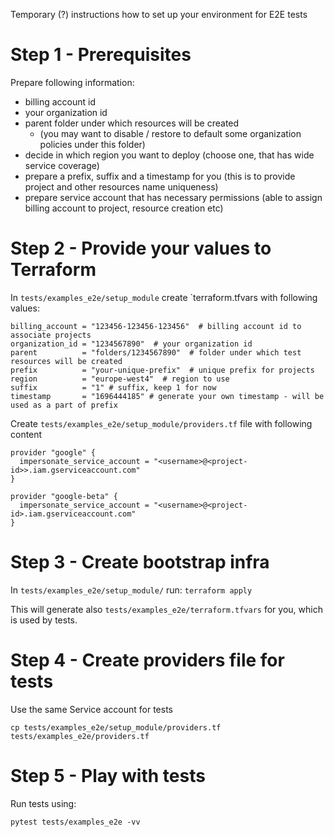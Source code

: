 Temporary (?) instructions how to set up your environment for E2E tests

# Step 1 - Prerequisites
Prepare following information:
* billing account id
* your organization id
* parent folder under which resources will be created
  * (you may want to disable / restore to default some organization policies under this folder) 
* decide in which region you want to deploy (choose one, that has wide service coverage)
* prepare a prefix, suffix and a timestamp for you (this is to provide project and other resources name uniqueness)
* prepare service account that has necessary permissions (able to assign billing account to project, resource creation etc)

# Step 2 - Provide your values to Terraform
In `tests/examples_e2e/setup_module` create `terraform.tfvars with following values:
```hcl
billing_account = "123456-123456-123456"  # billing account id to associate projects
organization_id = "1234567890"  # your organization id
parent          = "folders/1234567890"  # folder under which test resources will be created
prefix          = "your-unique-prefix"  # unique prefix for projects
region          = "europe-west4"  # region to use
suffix          = "1" # suffix, keep 1 for now
timestamp       = "1696444185" # generate your own timestamp - will be used as a part of prefix
```

Create `tests/examples_e2e/setup_module/providers.tf`  file with following content
```hcl
provider "google" {
  impersonate_service_account = "<username>@<project-id>>.iam.gserviceaccount.com"
}

provider "google-beta" {
  impersonate_service_account = "<username>@<project-id>.iam.gserviceaccount.com"
}
```

# Step 3 - Create bootstrap infra
In `tests/examples_e2e/setup_module/` run:
`terraform apply`

This will generate also `tests/examples_e2e/terraform.tfvars` for you, which is used by tests.

# Step 4 - Create providers file for tests
Use the same Service account for tests
```
cp tests/examples_e2e/setup_module/providers.tf tests/examples_e2e/providers.tf
```

# Step 5 - Play with tests
Run tests using:
```
pytest tests/examples_e2e -vv
```
